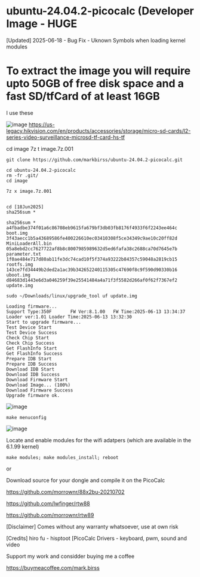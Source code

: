 # ubuntu-24.04.2-picocalc (Developer Image - HUGE

[Updated] 2025-06-18 - Bug Fix - Uknown Symbols when loading kernel modules

# To extract the image you will require upto 50GB of free disk space and a fast SD/tfCard of at least 16GB
I use these

![image](https://github.com/user-attachments/assets/6a03eee2-4ac7-4e76-a0b6-f68768c010ff)
https://us-legacy.hikvision.com/en/products/accessories/storage/micro-sd-cards/l2-series-video-surveillance-microsd-tf-card-hs-tf

cd image
7z t image.7z.001


```
git clone https://github.com/markbirss/ubuntu-24.04.2-picocalc.git

cd ubuntu-24.04.2-picocalc
rm -fr .git/
cd image

7z x image.7z.001


cd [18Jun2025]
sha256sum *

```

```
sha256sum *
a4fbadbe374f01a6c86708eb9615fa679bf3db03fb8176f4933f6f2243ee464c  boot.img
3f43aecc1b5a43689586fe400226610ec03410308f5ce34349c9ae10c20ff82d  MiniLoaderAll.bin
05a8ebd2cc7627722af8b8c8007985989632d5ed6fafa38c2688ca70d7645e7b  parameter.txt
1f0ae484e717d80ab11fe3dc74cad10f5f374a93222b84357c59048a2819cb15  rootfs.img
143ce7fd34449b2ded2a1ac39b342652240115305c47690f8c9f590d90330b16  uboot.img
d84683d1443e6d3a046259f39e25541484a4a71f3f5582d266af0f62f7367ef2  update.img
```




```
sudo ~/Downloads/linux/upgrade_tool uf update.img

Loading firmware...
Support Type:350F       FW Ver:8.1.00   FW Time:2025-06-13 13:34:37
Loader ver:1.01 Loader Time:2025-06-13 13:32:30
Start to upgrade firmware...
Test Device Start
Test Device Success
Check Chip Start
Check Chip Success
Get FlashInfo Start
Get FlashInfo Success
Prepare IDB Start
Prepare IDB Success
Download IDB Start
Download IDB Success
Download Firmware Start
Download Image... (100%)
Download Firmware Success
Upgrade firmware ok.

```

![image](https://github.com/user-attachments/assets/a4eadc3f-982c-49f1-bc2e-6a3b713f3de9)

```
make menuconfig
```

![image](https://github.com/user-attachments/assets/6569b411-5ac0-41ef-8ef2-9357767457c4)

Locate and enable modules for the wifi adatpers (which are available in the 6.1.99 kernel)

```
make modules; make modules_install; reboot
```

or

Download source for your dongle and compile it on the PicoCalc

https://github.com/morrownr/88x2bu-20210702

https://github.com/lwfinger/rtw88

https://github.com/morrownr/rtw89

[Disclaimer] Comes without any warranty whatsoever, use at own risk

[Credits] hiro fu - hisptoot [PicoCalc Drivers - keyboard, pwm, sound and video

Support my work and considder buying me a coffee

https://buymeacoffee.com/mark.birss
